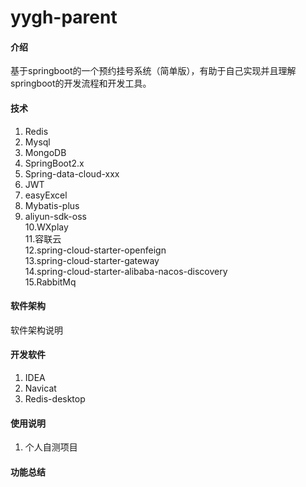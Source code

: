 # yygh-parent

#### 介绍
基于springboot的一个预约挂号系统（简单版），有助于自己实现并且理解springboot的开发流程和开发工具。
#### 技术
1. Redis
2. Mysql
3. MongoDB
4. SpringBoot2.x
5. Spring-data-cloud-xxx
6. JWT
7. easyExcel
8. Mybatis-plus
9. aliyun-sdk-oss  
10.WXplay  
11.容联云  
12.spring-cloud-starter-openfeign  
13.spring-cloud-starter-gateway  
14.spring-cloud-starter-alibaba-nacos-discovery  
15.RabbitMq  
#### 软件架构
软件架构说明


#### 开发软件

1.  IDEA
2.  Navicat
3.  Redis-desktop

#### 使用说明

1.  个人自测项目

#### 功能总结



